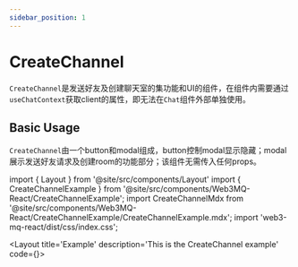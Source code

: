 ```yaml
---
sidebar_position: 1
---
```


# CreateChannel

`CreateChannel`是发送好友及创建聊天室的集功能和UI的组件，在组件内需要通过`useChatContext`获取client的属性，即无法在`Chat`组件外部单独使用。

## Basic Usage
`CreateChannel`由一个button和modal组成，button控制modal显示隐藏；modal展示发送好友请求及创建room的功能部分；该组件无需传入任何props。

import { Layout } from '@site/src/components/Layout'
import { CreateChannelExample } from '@site/src/components/Web3MQ-React/CreateChannelExample';
import CreateChannelMdx from '@site/src/components/Web3MQ-React/CreateChannelExample/CreateChannelExample.mdx';
import 'web3-mq-react/dist/css/index.css';

<Layout
title='Example'
description='This is the CreateChannel example'
code={<CreateChannelMdx />}>
<CreateChannelExample />
</Layout>
